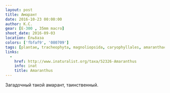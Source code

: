 ```yaml
---
layout: post
title: Амарант
date: 2016-10-23 00:00:00
author: К.С.
gear: [E-300 , 35mm macro]
shoot_date: 2016-09-03
location: Ёльбаза
colors: ['fbfaf9', '080709']
tags: [plantae, tracheophyta, magnoliopsida, caryophyllales, amaranthaceae, amaranthus]
links:
  -
    href: http://www.inaturalist.org/taxa/52326-Amaranthus
    info: inat
    title: Amaranthus
---
```


Загадочный такой амарант, таинственный.
